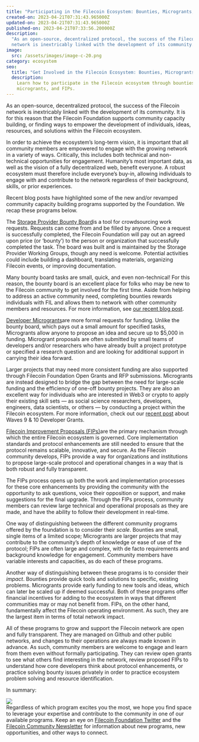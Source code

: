 ```yaml
---
title: "Participating in the Filecoin Ecosystem: Bounties, Microgrants, and FIPs"
created-on: 2023-04-21T07:31:43.965000Z
updated-on: 2023-04-21T07:31:43.965000Z
published-on: 2023-04-21T07:33:56.200000Z
description:
  "As an open-source, decentralized protocol, the success of the Filecoin
  network is inextricably linked with the development of its community. "
image:
  src: /assets/images/image-c-20.png
category: ecosystem
seo:
  title: "Get Involved in the Filecoin Ecosystem: Bounties, Microgrants, and FIPs"
  description:
    Learn how to participate in the Filecoin ecosystem through bounties,
    microgrants, and FIPs.
---
```


As an open-source, decentralized protocol, the success of the Filecoin network is inextricably linked with the development of its community. It is for this reason that the Filecoin Foundation supports community capacity building, or finding ways to empower the development of individuals, ideas, resources, and solutions within the Filecoin ecosystem.

In order to achieve the ecosystem’s long-term vision, it is important that all community members are empowered to engage with the growing network in a variety of ways. Critically, this includes both technical and non-technical opportunities for engagement. Humanity’s most important data, as well as the vision of a fully decentralized web, benefit everyone. A robust ecosystem must therefore include everyone’s buy-in, allowing individuals to engage with and contribute to the network regardless of their background, skills, or prior experiences.

Recent blog posts have highlighted some of the new and/or revamped community capacity building programs supported by the Foundation. We recap these programs below.

The [Storage Provider Bounty Board](https://github.com/filecoin-project/community/projects/1)is a tool for crowdsourcing work requests. Requests can come from and be filled by anyone. Once a request is successfully completed, the Filecoin Foundation will pay out an agreed upon price (or ‘bounty’) to the person or organization that successfully completed the task. The board was built and is maintained by the Storage Provider Working Groups, though any need is welcome. Potential activities could include building a dashboard, translating materials, organizing Filecoin events, or improving documentation.

Many bounty board tasks are small, quick, and even non-technical! For this reason, the bounty board is an excellent place for folks who may be new to the Filecoin community to get involved for the first time. Aside from helping to address an active community need, completing bounties rewards individuals with FIL and allows them to network with other community members and resources. For more information, see [our recent blog post](https://filecoinfoundation.medium.com/introducing-the-storage-provider-bounty-board-b98eace44dd0).

[Developer Microgrants](https://github.com/filecoin-project/devgrants)are more formal requests for funding. Unlike the bounty board, which pays out a small amount for specified tasks, Microgrants allow anyone to propose an idea and secure up to $5,000 in funding. Microgrant proposals are often submitted by small teams of developers and/or researchers who have already built a project prototype or specified a research question and are looking for additional support in carrying their idea forward.

Larger projects that may need more consistent funding are also supported through Filecoin Foundation Open Grants and RFP submissions. Microgrants are instead designed to bridge the gap between the need for large-scale funding and the efficiency of one-off bounty projects. They are also an excellent way for individuals who are interested in Web3 or crypto to apply their existing skill sets — as social science researchers, developers, engineers, data scientists, or others — by conducting a project within the Filecoin ecosystem. For more information, check out our [recent post](https://filecoinfoundation.medium.com/new-wave-9-developer-grant-recipients-d3f92868ba1f) about Waves 9 & 10 Developer Grants.

[Filecoin Improvement Proposals (FIPs)](https://github.com/filecoin-project/FIPs)are the primary mechanism through which the entire Filecoin ecosystem is governed. Core implementation standards and protocol enhancements are still needed to ensure that the protocol remains scalable, innovative, and secure. As the Filecoin community develops, FIPs provide a way for organizations and institutions to propose large-scale protocol and operational changes in a way that is both robust and fully transparent.

The FIPs process opens up both the work and implementation processes for these core enhancements by providing the community with the opportunity to ask questions, voice their opposition or support, and make suggestions for the final upgrade. Through the FIPs process, community members can review large technical and operational proposals as they are made, and have the ability to follow their development in real-time.

One way of distinguishing between the different community programs offered by the foundation is to consider their _scale_. Bounties are small, single items of a limited scope; Microgrants are larger projects that may contribute to the community’s depth of knowledge or ease of use of the protocol; FIPs are often large and complex, with de facto requirements and background knowledge for engagement. Community members have variable interests and capacities, as do each of these programs.

Another way of distinguishing between these programs is to consider their _impact_. Bounties provide quick tools and solutions to specific, existing problems. Microgrants provide early funding to new tools and ideas, which can later be scaled up if deemed successful. Both of these programs offer financial incentives for adding to the ecosystem in ways that different communities may or may not benefit from. FIPs, on the other hand, fundamentally affect the Filecoin operating environment. As such, they are the largest item in terms of total network impact.

All of these programs to grow and support the Filecoin network are open and fully transparent. They are managed on Github and other public networks, and changes to their operations are always made known in advance. As such, community members are welcome to engage and learn from them even without formally participating. They can review open grants to see what others find interesting in the network, review proposed FIPs to understand how core developers think about protocol enhancements, or practice solving bounty issues privately in order to practice ecosystem problem solving and resource identification.

In summary:

![](/assets/images/643e68b74c24b9bbcc6ff4ef_1-qp5u_ymqnh7e1mxutnsmka.png)\
Regardless of which program excites you the most, we hope you find space to leverage your expertise and contribute to the community in one of our available programs. Keep an eye on [Filecoin Foundation Twitter](https://twitter.com/FilFoundation) and the [Filecoin Community Newsletter](https://mailchi.mp/filecoin.io/filecoin-news-issue-66114?e=40a083d0cb) for information about new programs, new opportunities, and other ways to connect.
